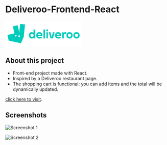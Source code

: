 # Deliveroo-Frontend-React

<img src="./src/Assets/Images/Deliveroo-logo.svg" alt="Deliveroo logo" height="80px" />

## About this project

- Front-end project made with React.
- Inspired by a Deliveroo restaurant page.
- The shopping cart is functional: you can add items and the total will be dynamically updated.

[click here to visit](https://deliveroo-luc.netlify.app/).

## Screenshots

![Screenshot 1](./Preview/screen-01.gif)

![Screenshot 2](./Preview/screen-02.gif)
